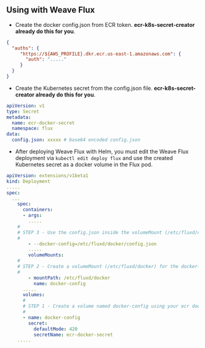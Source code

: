 ## Using with Weave Flux


* Create the docker config.json from ECR token. __ecr-k8s-secret-creator already do this for you__.

```json
{
  "auths": {
	 "https://${AWS_PROFILE}.dkr.ecr.us-east-1.amazonaws.com": {
	   "auth": "....."
	 }
  }
}
```

* Create the Kubernetes secret from the config.json file. __ecr-k8s-secret-creator already do this for you__.

```yaml
apiVersion: v1
type: Secret
metadata:
  name: ecr-docker-secret
  namespace: flux
data:
  config.json: xxxxx # base64 encoded config.json
```

* After deploying Weave Flux with Helm, you must edit the Weave Flux deployment via `kubectl edit deploy flux` and use the created Kubernetes secret as a docker volume in the Flux pod.

```yaml
apiVersion: extensions/v1beta1
kind: Deployment
.....
spec:
  ...
    spec:
      containers:
      - args:
        .....
	#
	# STEP 3 - Use the config.json inside the volumeMount (/etc/fluxd/docker)
	#
        - --docker-config=/etc/fluxd/docker/config.json
        .....
        volumeMounts:
	#
	# STEP 2 - Create a volumeMount (/etc/fluxd/docker) for the docker-config volume 
	#
        - mountPath: /etc/fluxd/docker
          name: docker-config
  	  .....
      volumes:
      #
      # STEP 1 - Create a volume named docker-config using your ecr docker secret
      #
      - name: docker-config
        secret:
          defaultMode: 420
          secretName: ecr-docker-secret
	.....
 ```
